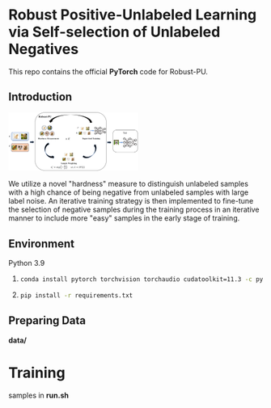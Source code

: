 # Robust Positive-Unlabeled Learning via Self-selection of Unlabeled Negatives
This repo contains the official **PyTorch** code for Robust-PU.

## Introduction

<img src="figures/pipline.png" alt="pipline" style="zoom: 25%;" />

We utilize a novel "hardness" measure to distinguish unlabeled samples with a high chance of being negative from unlabeled samples with large label noise. An iterative training strategy is then implemented to fine-tune the selection of negative samples during the training process in an iterative manner to include more "easy" samples in the early stage of training.


## Environment

Python 3.9

1. ```bash
   conda install pytorch torchvision torchaudio cudatoolkit=11.3 -c pytorch
   ```

2. ```bash
   pip install -r requirements.txt
   ```

## Preparing Data

**data/**

# Training

samples in **run.sh**